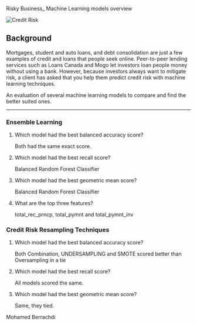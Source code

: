 Risky Business_ Machine Learning models overview
 
![Credit Risk](Images/credit-risk.jpg)

## Background

Mortgages, student and auto loans, and debt consolidation are just a few examples of credit and loans that people seek online. Peer-to-peer lending services such as Loans Canada and Mogo let investors loan people money without using a bank. However, because investors always want to mitigate risk, a client has asked that you help them predict credit risk with machine learning techniques.

An evaluation of several machine learning models to compare and find the better suited ones.

- - -
### Ensemble Learning

1. Which model had the best balanced accuracy score?

    Both had the same exact score.
    
2. Which model had the best recall score?

    Balanced Random Forest Classifier

3. Which model had the best geometric mean score?

    Balanced Random Forest Classifier

4. What are the top three features?

    total_rec_prncp, total_pymnt and total_pymnt_inv 
    
### Credit Risk Resampling Techniques
1. Which model had the best balanced accuracy score?

    Both Combination, UNDERSAMPLING and SMOTE scored better than Oversampling in a tie

2. Which model had the best recall score?

    All models scored the same.

3. Which model had the best geometric mean score?

    Same, they tied.


Mohamed Berrachdi
